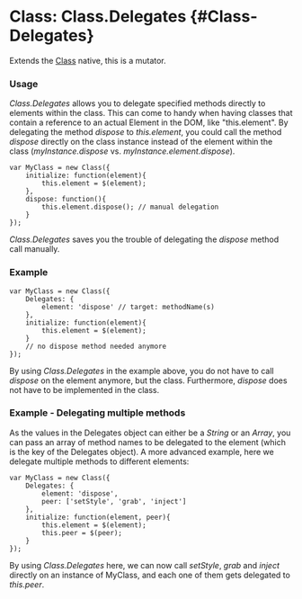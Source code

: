 Class: Class.Delegates {#Class-Delegates}
=================================
Extends the [Class][] native, this is a mutator.

### Usage

*Class.Delegates* allows you to delegate specified methods directly to elements within the class. This can come to handy when having classes that contain a reference to an actual Element in the DOM, like "this.element". By delegating the method *dispose* to *this.element*, you could call the method *dispose* directly on the class instance instead of the element within the class (*myInstance.dispose* vs. *myInstance.element.dispose*).

	var MyClass = new Class({
		initialize: function(element){
			this.element = $(element);
		},
		dispose: function(){
			this.element.dispose(); // manual delegation
		}
	});

*Class.Delegates* saves you the trouble of delegating the *dispose* method call manually.

### Example

	var MyClass = new Class({
		Delegates: {
			element: 'dispose' // target: methodName(s)
		},
		initialize: function(element){
			this.element = $(element);
		}
		// no dispose method needed anymore
	});

By using *Class.Delegates* in the example above, you do not have to call *dispose* on the element anymore, but the class. Furthermore, *dispose* does not have to be implemented in the class.

### Example - Delegating multiple methods

As the values in the Delegates object can either be a *String* or an *Array*, you can pass an array of method names to be delegated to the element (which is the key of the Delegates object). A more advanced example, here we delegate multiple methods to different elements:

	var MyClass = new Class({
		Delegates: {
			element: 'dispose',
			peer: ['setStyle', 'grab', 'inject']
		},
		initialize: function(element, peer){
			this.element = $(element);
			this.peer = $(peer);
		}
	});

By using *Class.Delegates* here, we can now call *setStyle*, *grab* and *inject* directly on an instance of MyClass, and each one of them gets delegated to *this.peer*.

[Class]: /core/Class/Class

